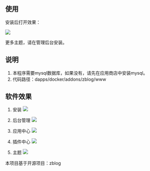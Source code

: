 ## 使用

安装后打开效果：

![](https://i.loli.net/2019/12/03/3Ub4WsBuam1gVKi.png)

更多主题，请在管理后台安装。

## 说明
1. 本程序需要mysql数据库，如果没有，请先在应用商店中安装mysql。 
2. 代码路径：dapps/docker/addons/zblog/www

## 软件效果

1. 安装
![](https://i.loli.net/2019/12/03/4ndiFW9p8LZPRoV.png)

2. 后台管理
![](https://i.loli.net/2019/12/03/T5tSqE1VkZeXhCI.png)

3. 应用中心
![](https://i.loli.net/2019/12/03/KriycBkvhS6T2jO.png)

4. 插件中心
![](https://i.loli.net/2019/12/03/tbQMi6rofaBFyUG.png)

5. 主题
![](https://i.loli.net/2019/12/03/NVb1hq9MYGp3WKl.png)

本项目基于开源项目：zblog
    





